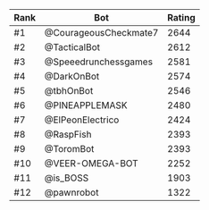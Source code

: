 Rank|Bot|Rating
---|---|---
#1|@CourageousCheckmate7|2644
#2|@TacticalBot|2612
#3|@Speeedrunchessgames|2581
#4|@DarkOnBot|2574
#5|@tbhOnBot|2546
#6|@PINEAPPLEMASK|2480
#7|@ElPeonElectrico|2424
#8|@RaspFish|2393
#9|@ToromBot|2393
#10|@VEER-OMEGA-BOT|2252
#11|@is_BOSS|1903
#12|@pawnrobot|1322
